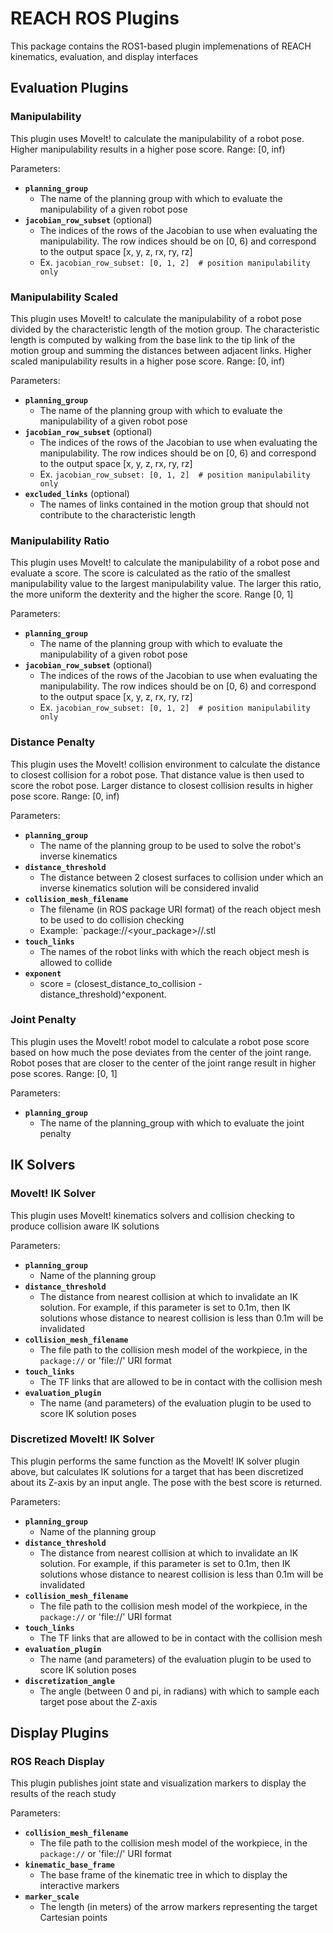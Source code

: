 # REACH ROS Plugins

This package contains the ROS1-based plugin implemenations of REACH kinematics, evaluation, and display interfaces

## Evaluation Plugins

### Manipulability

This plugin uses MoveIt! to calculate the manipulability of a robot pose. Higher manipulability results in a higher pose score. Range: [0, inf)

Parameters:

- **`planning_group`**
  - The name of the planning group with which to evaluate the manipulability of a given robot pose
- **`jacobian_row_subset`** (optional)
  - The indices of the rows of the Jacobian to use when evaluating the manipulability. The row indices should be on [0, 6) and correspond to the output space [x, y, z, rx, ry, rz]
  - Ex. `jacobian_row_subset: [0, 1, 2]  # position manipulability only`

### Manipulability Scaled

This plugin uses MoveIt! to calculate the manipulability of a robot pose divided by the characteristic length of the motion group.
The characteristic length is computed by walking from the base link to the tip link of the motion group and summing the distances between adjacent links.
Higher scaled manipulability results in a higher pose score. Range: [0, inf)

Parameters:

- **`planning_group`**
  - The name of the planning group with which to evaluate the manipulability of a given robot pose
- **`jacobian_row_subset`** (optional)
  - The indices of the rows of the Jacobian to use when evaluating the manipulability. The row indices should be on [0, 6) and correspond to the output space [x, y, z, rx, ry, rz]
  - Ex. `jacobian_row_subset: [0, 1, 2]  # position manipulability only`
- **`excluded_links`** (optional)
  - The names of links contained in the motion group that should not contribute to the characteristic length

### Manipulability Ratio

This plugin uses MoveIt! to calculate the manipulability of a robot pose and evaluate a score. The score is calculated as the ratio of the smallest manipulability value to the largest manipulability value.
The larger this ratio, the more uniform the dexterity and the higher the score. Range [0, 1]

Parameters:

- **`planning_group`**
  - The name of the planning group with which to evaluate the manipulability of a given robot pose
- **`jacobian_row_subset`** (optional)
  - The indices of the rows of the Jacobian to use when evaluating the manipulability. The row indices should be on [0, 6) and correspond to the output space [x, y, z, rx, ry, rz]
  - Ex. `jacobian_row_subset: [0, 1, 2]  # position manipulability only`

### Distance Penalty

This plugin uses the MoveIt! collision environment to calculate the distance to closest collision
for a robot pose. That distance value is then used to score the robot pose. Larger distance to closest collision
results in higher pose score. Range: [0, inf)

Parameters:

- **`planning_group`**
  - The name of the planning group to be used to solve the robot's inverse kinematics
- **`distance_threshold`**
  - The distance between 2 closest surfaces to collision under which an inverse kinematics solution will be considered invalid
- **`collision_mesh_filename`**
  - The filename (in ROS package URI format) of the reach object mesh to be used to do collision checking
  - Example: `package://<your_package>/<folder>/<filename>.stl
- **`touch_links`**
  - The names of the robot links with which the reach object mesh is allowed to collide
- **`exponent`**
  - score = (closest_distance_to_collision - distance_threshold)^exponent.

### Joint Penalty

This plugin uses the MoveIt! robot model to calculate a robot pose score based on how much the pose deviates
from the center of the joint range. Robot poses that are closer to the center of the joint range result in higher pose scores. Range: [0, 1]

Parameters:

- **`planning_group`**
  - The name of the planning_group with which to evaluate the joint penalty

## IK Solvers

### MoveIt! IK Solver

This plugin uses MoveIt! kinematics solvers and collision checking to produce collision aware IK solutions

Parameters:

- **`planning_group`**
  - Name of the planning group
- **`distance_threshold`**
  - The distance from nearest collision at which to invalidate an IK solution. For example, if this parameter is
  set to 0.1m, then IK solutions whose distance to nearest collision is less than 0.1m will be invalidated
- **`collision_mesh_filename`**
  - The file path to the collision mesh model of the workpiece, in the `package://` or 'file://' URI format
- **`touch_links`**
  - The TF links that are allowed to be in contact with the collision mesh
- **`evaluation_plugin`**
  - The name (and parameters) of the evaluation plugin to be used to score IK solution poses

### Discretized MoveIt! IK Solver

This plugin performs the same function as the MoveIt! IK solver plugin above, but calculates IK solutions for
a target that has been discretized about its Z-axis by an input angle. The pose with the best score is returned.

Parameters:

- **`planning_group`**
  - Name of the planning group
- **`distance_threshold`**
  - The distance from nearest collision at which to invalidate an IK solution. For example, if this parameter is
  set to 0.1m, then IK solutions whose distance to nearest collision is less than 0.1m will be invalidated
- **`collision_mesh_filename`**
  - The file path to the collision mesh model of the workpiece, in the `package://` or 'file://' URI format
- **`touch_links`**
  - The TF links that are allowed to be in contact with the collision mesh
- **`evaluation_plugin`**
  - The name (and parameters) of the evaluation plugin to be used to score IK solution poses
- **`discretization_angle`**
  - The angle (between 0 and pi, in radians) with which to sample each target pose about the Z-axis

## Display Plugins

### ROS Reach Display

This plugin publishes joint state and visualization markers to display the results of the reach study

Parameters:

- **`collision_mesh_filename`**
  - The file path to the collision mesh model of the workpiece, in the `package://` or 'file://' URI format
- **`kinematic_base_frame`**
  - The base frame of the kinematic tree in which to display the interactive markers
- **`marker_scale`**
  - The length (in meters) of the arrow markers representing the target Cartesian points
